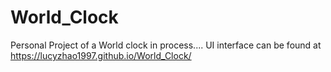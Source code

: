 # World_Clock
Personal Project of a World clock in process....
UI interface can be found at https://lucyzhao1997.github.io/World_Clock/ 
